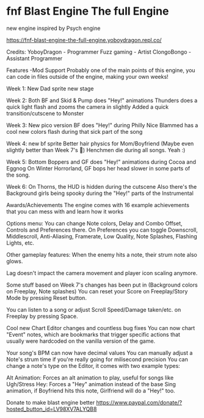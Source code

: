 # fnf Blast Engine The full Engine
new engine inspired by Psych engine

https://fnf-blast-engine-the-full-engine.yoboydragon.repl.co/

Credits:
YoboyDragon - Programmer
Fuzz gaming - Artist
ClongoBongo - Assistant Programmer



Features
-Mod Support
Probably one of the main points of this engine, you can code in files outside of the engine, making your own weeks!

Week 1:
New Dad sprite
new stage

Week 2:
Both BF and Skid & Pump does "Hey!" animations
Thunders does a quick light flash and zooms the camera in slightly
Added a quick transition/cutscene to Monster

Week 3:
New pico version
BF does "Hey!" during Philly Nice
Blammed has a cool new colors flash during that sick part of the song

Week 4:
new bf sprite
Better hair physics for Mom/Boyfriend (Maybe even slightly better than Week 7's 👀)
Henchmen die during all songs. Yeah :)

Week 5:
Bottom Boppers and GF does "Hey!" animations during Cocoa and Eggnog
On Winter Horrorland, GF bops her head slower in some parts of the song.

Week 6:
On Thorns, the HUD is hidden during the cutscene
Also there's the Background girls being spooky during the "Hey!" parts of the Instrumental

Awards/Achievements
The engine comes with 16 example achievements that you can mess with and learn how it works

Options menu:
You can change Note colors, Delay and Combo Offset, Controls and Preferences there.
On Preferences you can toggle Downscroll, Middlescroll, Anti-Aliasing, Framerate, Low Quality, Note Splashes, Flashing Lights, etc.

Other gameplay features:
When the enemy hits a note, their strum note also glows.

Lag doesn't impact the camera movement and player icon scaling anymore.

Some stuff based on Week 7's changes has been put in (Background colors on Freeplay, Note splashes)
You can reset your Score on Freeplay/Story Mode by pressing Reset button.

You can listen to a song or adjust Scroll Speed/Damage taken/etc. on Freeplay by pressing Space.

Cool new Chart Editor changes and countless bug fixes
You can now chart "Event" notes, which are bookmarks that trigger specific actions that usually were hardcoded on the vanilla version of the game.

Your song's BPM can now have decimal values
You can manually adjust a Note's strum time if you're really going for milisecond precision
You can change a note's type on the Editor, it comes with two example types:

Alt Animation: Forces an alt animation to play, useful for songs like Ugh/Stress
Hey: Forces a "Hey" animation instead of the base Sing animation, if Boyfriend hits this note, Girlfriend will do a "Hey!" too.

Donate to make blast engine better
https://www.paypal.com/donate/?hosted_button_id=LV98XV7ALYQB8
